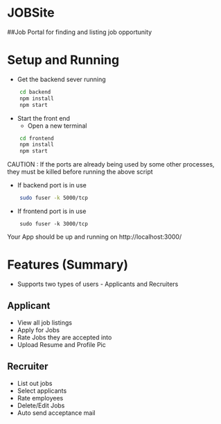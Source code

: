 # JOBSite
##Job Portal for finding and listing job opportunity

# Setup and Running 

* Get the backend sever running

```bash
    cd backend
    npm install
    npm start
```

* Start the front end
  *  Open a new terminal

```bash
    cd frontend
    npm install
    npm start
```

CAUTION : If the ports are already being used by some other processes, they must be killed before running the above script
* If backend port is in use
```bash
    sudo fuser -k 5000/tcp
```
* If frontend port is in use
``` 
    sudo fuser -k 3000/tcp
```

Your App should be up and running on http://localhost:3000/

# Features (Summary)

* Supports two types of users - Applicants and Recruiters

## Applicant
* View all job listings
* Apply for Jobs
* Rate Jobs they are accepted into
* Upload Resume and Profile Pic

## Recruiter
* List out jobs
* Select applicants
* Rate employees
* Delete/Edit Jobs
* Auto send acceptance mail
